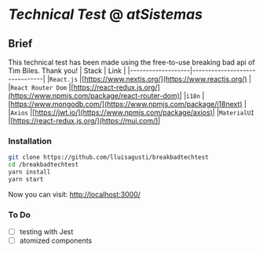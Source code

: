 # _Technical Test_ @ _atSistemas_


## Brief

This technical test has been made using the free-to-use breaking bad api of Tim Biles. Thank you!
| Stack             | Link                          |
|-------------------|-------------------------------|
|`React.js`         |[https://www.nextjs.org/](https://www.reactjs.org/) |
|`React Router Dom` |[https://react-redux.js.org/](https://www.npmjs.com/package/react-router-dom)|
|`i18n`             | [https://www.mongodb.com/](https://www.npmjs.com/package/i18next) |
|`Axios`            |[https://jwt.io/](https://www.npmjs.com/package/axios)|
|`MaterialUI`       |[https://react-redux.js.org/](https://mui.com/)|



### Installation

```bash
git clone https://github.com/lluisagusti/breakbadtechtest
cd /breakbadtechtest
yarn install
yarn start
```

Now you can visit: [http://localhost:3000/](http://localhost:3000/)


### To Do

* [ ] testing with Jest 
* [ ] atomized components 